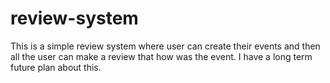 # review-system
This is a simple review system where user can create their events and then all the user can make a review that how was the event. I have a long term future plan about this.
